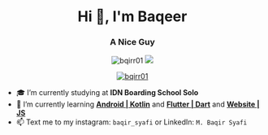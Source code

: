 <h1 align="center">Hi 👋, I'm Baqeer</h1>
<h3 align="center">A Nice Guy</h3>

<p align="center"> <img src="https://komarev.com/ghpvc/?username=bqirr01&label=Profile%20views&color=0e75b6&style=flat" alt="bqirr01" /> <a href="https://wakatime.com/@1c91a63c-2af2-4dd6-b92d-97988e8ae2e6"> <img src="https://wakatime.com/badge/user/1c91a63c-2af2-4dd6-b92d-97988e8ae2e6.svg"/> </a> </p>

<p align="center"><a href="https://github.com/ryo-ma/github-profile-trophy"><img src="https://github-profile-trophy.vercel.app/?username=bqirr01&row=1&no-frame=true" alt="bqirr01" /></a></p>

- 🎓 I’m currently studying at **IDN Boarding School Solo**
- 🌱 I’m currently learning **[Android | Kotlin](https://kotlinlang.org)** and **[Flutter | Dart](https://flutter.dev)** and **[Website | JS](https://www.javascript.com/)**
- 📫 Text me to my instagram: `baqir_syafi` or LinkedIn: `M. Baqir Syafi`
